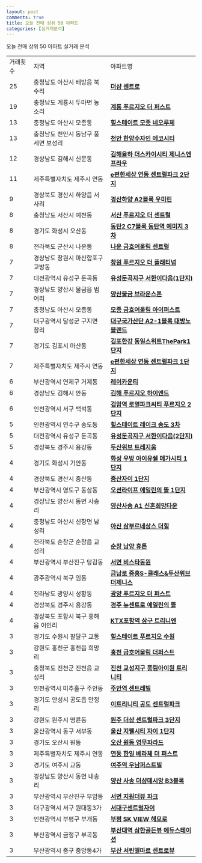 ```yaml
---
layout: post
comments: true
title: 오늘 전매 상위 50 아파트
categories: [실거래분석]
---
```


오늘 전매 상위 50 아파트 실거래 분석

<table>
  <tr>
    <td>거래횟수</td>
    <td>지역</td>
    <td>아파트명</td>
  </tr>

  <tr>
    <td>25</td>
    <td>충청남도 아산시 배방읍 북수리</td>
    <td colspan="4" style="font-weight: bold;"><a href="https://search.naver.com/search.naver?query=배방읍 북수리 더샵 센트로">더샵 센트로</a></td>
  </tr>

  <tr>
    <td>19</td>
    <td>충청남도 계룡시 두마면 농소리</td>
    <td colspan="4" style="font-weight: bold;"><a href="https://search.naver.com/search.naver?query=두마면 농소리 계룡 푸르지오 더 퍼스트">계룡 푸르지오 더 퍼스트</a></td>
  </tr>

  <tr>
    <td>13</td>
    <td>충청남도 아산시 모종동</td>
    <td colspan="4" style="font-weight: bold;"><a href="https://search.naver.com/search.naver?query=모종동 힐스테이트 모종 네오루체">힐스테이트 모종 네오루체</a></td>
  </tr>

  <tr>
    <td>13</td>
    <td>충청남도 천안시 동남구 풍세면 보성리</td>
    <td colspan="4" style="font-weight: bold;"><a href="https://search.naver.com/search.naver?query=풍세면 보성리 천안 한양수자인 에코시티">천안 한양수자인 에코시티</a></td>
  </tr>

  <tr>
    <td>12</td>
    <td>경상남도 김해시 신문동</td>
    <td colspan="4" style="font-weight: bold;"><a href="https://search.naver.com/search.naver?query=신문동 김해율하 더스카이시티 제니스앤프라우">김해율하 더스카이시티 제니스앤프라우</a></td>
  </tr>

  <tr>
    <td>11</td>
    <td>제주특별자치도 제주시 연동</td>
    <td colspan="4" style="font-weight: bold;"><a href="https://search.naver.com/search.naver?query=연동 e편한세상 연동 센트럴파크 2단지">e편한세상 연동 센트럴파크 2단지</a></td>
  </tr>

  <tr>
    <td>9</td>
    <td>경상북도 경산시 하양읍 서사리</td>
    <td colspan="4" style="font-weight: bold;"><a href="https://search.naver.com/search.naver?query=하양읍 서사리 경산하양 A2블록 우미린">경산하양 A2블록 우미린</a></td>
  </tr>

  <tr>
    <td>8</td>
    <td>충청남도 서산시 예천동</td>
    <td colspan="4" style="font-weight: bold;"><a href="https://search.naver.com/search.naver?query=예천동 서산 푸르지오 더 센트럴">서산 푸르지오 더 센트럴</a></td>
  </tr>

  <tr>
    <td>8</td>
    <td>경기도 화성시 오산동</td>
    <td colspan="4" style="font-weight: bold;"><a href="https://search.naver.com/search.naver?query=오산동 동탄2 C7블록 동탄역 예미지 3차">동탄2 C7블록 동탄역 예미지 3차</a></td>
  </tr>

  <tr>
    <td>8</td>
    <td>전라북도 군산시 나운동</td>
    <td colspan="4" style="font-weight: bold;"><a href="https://search.naver.com/search.naver?query=나운동 나운 금호어울림 센트럴">나운 금호어울림 센트럴</a></td>
  </tr>

  <tr>
    <td>7</td>
    <td>경상남도 창원시 마산합포구 교방동</td>
    <td colspan="4" style="font-weight: bold;"><a href="https://search.naver.com/search.naver?query=교방동 창원 푸르지오 더 플래티넘">창원 푸르지오 더 플래티넘</a></td>
  </tr>

  <tr>
    <td>7</td>
    <td>대전광역시 유성구 둔곡동</td>
    <td colspan="4" style="font-weight: bold;"><a href="https://search.naver.com/search.naver?query=둔곡동 유성둔곡지구 서한이다음(1단지)">유성둔곡지구 서한이다음(1단지)</a></td>
  </tr>

  <tr>
    <td>7</td>
    <td>경상남도 양산시 물금읍 범어리</td>
    <td colspan="4" style="font-weight: bold;"><a href="https://search.naver.com/search.naver?query=물금읍 범어리 양산물금 브라운스톤">양산물금 브라운스톤</a></td>
  </tr>

  <tr>
    <td>7</td>
    <td>충청남도 아산시 모종동</td>
    <td colspan="4" style="font-weight: bold;"><a href="https://search.naver.com/search.naver?query=모종동 모종 금호어울림 아이퍼스트">모종 금호어울림 아이퍼스트</a></td>
  </tr>

  <tr>
    <td>7</td>
    <td>대구광역시 달성군 구지면 창리</td>
    <td colspan="4" style="font-weight: bold;"><a href="https://search.naver.com/search.naver?query=구지면 창리 대구국가산단 A2-1블록 대방노블랜드">대구국가산단 A2-1블록 대방노블랜드</a></td>
  </tr>

  <tr>
    <td>7</td>
    <td>경기도 김포시 마산동</td>
    <td colspan="4" style="font-weight: bold;"><a href="https://search.naver.com/search.naver?query=마산동 김포한강 동일스위트ThePark1단지">김포한강 동일스위트ThePark1단지</a></td>
  </tr>

  <tr>
    <td>7</td>
    <td>제주특별자치도 제주시 연동</td>
    <td colspan="4" style="font-weight: bold;"><a href="https://search.naver.com/search.naver?query=연동 e편한세상 연동 센트럴파크 1단지">e편한세상 연동 센트럴파크 1단지</a></td>
  </tr>

  <tr>
    <td>6</td>
    <td>부산광역시 연제구 거제동</td>
    <td colspan="4" style="font-weight: bold;"><a href="https://search.naver.com/search.naver?query=거제동 레이카운티">레이카운티</a></td>
  </tr>

  <tr>
    <td>6</td>
    <td>경상남도 김해시 안동</td>
    <td colspan="4" style="font-weight: bold;"><a href="https://search.naver.com/search.naver?query=안동 김해 푸르지오 하이엔드">김해 푸르지오 하이엔드</a></td>
  </tr>

  <tr>
    <td>6</td>
    <td>인천광역시 서구 백석동</td>
    <td colspan="4" style="font-weight: bold;"><a href="https://search.naver.com/search.naver?query=백석동 검암역 로열파크씨티 푸르지오 2단지">검암역 로열파크씨티 푸르지오 2단지</a></td>
  </tr>

  <tr>
    <td>5</td>
    <td>인천광역시 연수구 송도동</td>
    <td colspan="4" style="font-weight: bold;"><a href="https://search.naver.com/search.naver?query=송도동 힐스테이트 레이크 송도 3차">힐스테이트 레이크 송도 3차</a></td>
  </tr>

  <tr>
    <td>5</td>
    <td>대전광역시 유성구 둔곡동</td>
    <td colspan="4" style="font-weight: bold;"><a href="https://search.naver.com/search.naver?query=둔곡동 유성둔곡지구 서한이다음(2단지)">유성둔곡지구 서한이다음(2단지)</a></td>
  </tr>

  <tr>
    <td>5</td>
    <td>경상북도 경주시 용강동</td>
    <td colspan="4" style="font-weight: bold;"><a href="https://search.naver.com/search.naver?query=용강동 두산위브 트레지움">두산위브 트레지움</a></td>
  </tr>

  <tr>
    <td>4</td>
    <td>경기도 화성시 기안동</td>
    <td colspan="4" style="font-weight: bold;"><a href="https://search.naver.com/search.naver?query=기안동 화성 우방 아이유쉘 메가시티 1단지">화성 우방 아이유쉘 메가시티 1단지</a></td>
  </tr>

  <tr>
    <td>4</td>
    <td>경상북도 경산시 중산동</td>
    <td colspan="4" style="font-weight: bold;"><a href="https://search.naver.com/search.naver?query=중산동 중산자이 1단지">중산자이 1단지</a></td>
  </tr>

  <tr>
    <td>4</td>
    <td>부산광역시 영도구 동삼동</td>
    <td colspan="4" style="font-weight: bold;"><a href="https://search.naver.com/search.naver?query=동삼동 오션라이프 에일린의 뜰 1단지">오션라이프 에일린의 뜰 1단지</a></td>
  </tr>

  <tr>
    <td>4</td>
    <td>경상남도 양산시 동면 사송리</td>
    <td colspan="4" style="font-weight: bold;"><a href="https://search.naver.com/search.naver?query=동면 사송리 양산사송 A1 신혼희망타운">양산사송 A1 신혼희망타운</a></td>
  </tr>

  <tr>
    <td>4</td>
    <td>충청남도 아산시 신창면 남성리</td>
    <td colspan="4" style="font-weight: bold;"><a href="https://search.naver.com/search.naver?query=신창면 남성리 아산 삼부르네상스 더힐">아산 삼부르네상스 더힐</a></td>
  </tr>

  <tr>
    <td>4</td>
    <td>전라북도 순창군 순창읍 교성리</td>
    <td colspan="4" style="font-weight: bold;"><a href="https://search.naver.com/search.naver?query=순창읍 교성리 순창 남양 휴튼">순창 남양 휴튼</a></td>
  </tr>

  <tr>
    <td>4</td>
    <td>부산광역시 부산진구 당감동</td>
    <td colspan="4" style="font-weight: bold;"><a href="https://search.naver.com/search.naver?query=당감동 서면 비스타동원">서면 비스타동원</a></td>
  </tr>

  <tr>
    <td>4</td>
    <td>광주광역시 북구 임동</td>
    <td colspan="4" style="font-weight: bold;"><a href="https://search.naver.com/search.naver?query=임동 금남로 중흥S-클래스&두산위브더제니스">금남로 중흥S-클래스&두산위브더제니스</a></td>
  </tr>

  <tr>
    <td>4</td>
    <td>전라남도 광양시 성황동</td>
    <td colspan="4" style="font-weight: bold;"><a href="https://search.naver.com/search.naver?query=성황동 광양 푸르지오 더 퍼스트">광양 푸르지오 더 퍼스트</a></td>
  </tr>

  <tr>
    <td>4</td>
    <td>경상북도 경주시 용강동</td>
    <td colspan="4" style="font-weight: bold;"><a href="https://search.naver.com/search.naver?query=용강동 경주 뉴센트로 에일린의 뜰">경주 뉴센트로 에일린의 뜰</a></td>
  </tr>

  <tr>
    <td>4</td>
    <td>경상북도 포항시 북구 흥해읍 이인리</td>
    <td colspan="4" style="font-weight: bold;"><a href="https://search.naver.com/search.naver?query=흥해읍 이인리 KTX포항역 삼구 트리니엔">KTX포항역 삼구 트리니엔</a></td>
  </tr>

  <tr>
    <td>3</td>
    <td>경기도 수원시 팔달구 교동</td>
    <td colspan="4" style="font-weight: bold;"><a href="https://search.naver.com/search.naver?query=교동 힐스테이트 푸르지오 수원">힐스테이트 푸르지오 수원</a></td>
  </tr>

  <tr>
    <td>3</td>
    <td>강원도 홍천군 홍천읍 희망리</td>
    <td colspan="4" style="font-weight: bold;"><a href="https://search.naver.com/search.naver?query=홍천읍 희망리 홍천 금호어울림 더퍼스트">홍천 금호어울림 더퍼스트</a></td>
  </tr>

  <tr>
    <td>3</td>
    <td>충청북도 진천군 진천읍 교성리</td>
    <td colspan="4" style="font-weight: bold;"><a href="https://search.naver.com/search.naver?query=진천읍 교성리 진천 교성지구 풍림아이원 트리니티">진천 교성지구 풍림아이원 트리니티</a></td>
  </tr>

  <tr>
    <td>3</td>
    <td>인천광역시 미추홀구 주안동</td>
    <td colspan="4" style="font-weight: bold;"><a href="https://search.naver.com/search.naver?query=주안동 주안역 센트레빌">주안역 센트레빌</a></td>
  </tr>

  <tr>
    <td>3</td>
    <td>경기도 안성시 공도읍 만정리</td>
    <td colspan="4" style="font-weight: bold;"><a href="https://search.naver.com/search.naver?query=공도읍 만정리 이트리니티 공도 센트럴파크">이트리니티 공도 센트럴파크</a></td>
  </tr>

  <tr>
    <td>3</td>
    <td>강원도 원주시 명륜동</td>
    <td colspan="4" style="font-weight: bold;"><a href="https://search.naver.com/search.naver?query=명륜동 원주 더샵 센트럴파크 3단지">원주 더샵 센트럴파크 3단지</a></td>
  </tr>

  <tr>
    <td>3</td>
    <td>울산광역시 동구 서부동</td>
    <td colspan="4" style="font-weight: bold;"><a href="https://search.naver.com/search.naver?query=서부동 울산 지웰시티 자이 1단지">울산 지웰시티 자이 1단지</a></td>
  </tr>

  <tr>
    <td>3</td>
    <td>경기도 오산시 원동</td>
    <td colspan="4" style="font-weight: bold;"><a href="https://search.naver.com/search.naver?query=원동 오산 원동 영무파라드">오산 원동 영무파라드</a></td>
  </tr>

  <tr>
    <td>3</td>
    <td>제주특별자치도 제주시 연동</td>
    <td colspan="4" style="font-weight: bold;"><a href="https://search.naver.com/search.naver?query=연동 연동 한일 베라체 더 퍼스트">연동 한일 베라체 더 퍼스트</a></td>
  </tr>

  <tr>
    <td>3</td>
    <td>경기도 여주시 교동</td>
    <td colspan="4" style="font-weight: bold;"><a href="https://search.naver.com/search.naver?query=교동 여주역 우남퍼스트빌">여주역 우남퍼스트빌</a></td>
  </tr>

  <tr>
    <td>3</td>
    <td>경상남도 양산시 동면 내송리</td>
    <td colspan="4" style="font-weight: bold;"><a href="https://search.naver.com/search.naver?query=동면 내송리 양산 사송 더샵데시앙 B3블록">양산 사송 더샵데시앙 B3블록</a></td>
  </tr>

  <tr>
    <td>3</td>
    <td>부산광역시 부산진구 부암동</td>
    <td colspan="4" style="font-weight: bold;"><a href="https://search.naver.com/search.naver?query=부암동 서면 지원더뷰 파크">서면 지원더뷰 파크</a></td>
  </tr>

  <tr>
    <td>3</td>
    <td>대구광역시 서구 원대동3가</td>
    <td colspan="4" style="font-weight: bold;"><a href="https://search.naver.com/search.naver?query=원대동3가 서대구센트럴자이">서대구센트럴자이</a></td>
  </tr>

  <tr>
    <td>3</td>
    <td>인천광역시 부평구 부개동</td>
    <td colspan="4" style="font-weight: bold;"><a href="https://search.naver.com/search.naver?query=부개동 부평 SK VIEW 해모로">부평 SK VIEW 해모로</a></td>
  </tr>

  <tr>
    <td>3</td>
    <td>부산광역시 금정구 부곡동</td>
    <td colspan="4" style="font-weight: bold;"><a href="https://search.naver.com/search.naver?query=부곡동 부산대역 삼한골든뷰 에듀스테이션">부산대역 삼한골든뷰 에듀스테이션</a></td>
  </tr>

  <tr>
    <td>3</td>
    <td>부산광역시 중구 중앙동4가</td>
    <td colspan="4" style="font-weight: bold;"><a href="https://search.naver.com/search.naver?query=중앙동4가 부산 서린엘마르 센트로뷰">부산 서린엘마르 센트로뷰</a></td>
  </tr>

</table>
